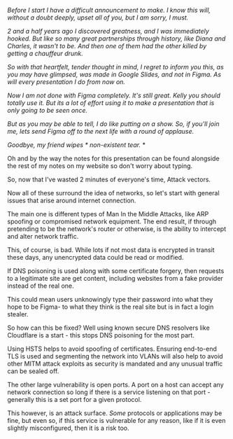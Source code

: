*Before I start I have a difficult announcement to make. I know this will, without a doubt deeply, upset all of you, but I am sorry, I must.*

*2 and a half years ago I discovered greatness, and I was immediately hooked. But like so many great partnerships through history, like Diana and Charles, it wasn't to be. And then one of them had the other killed by getting a chauffeur drunk.*

*So with that heartfelt, tender thought in mind, I regret to inform you this, as you may have glimpsed, was made in Google Slides, and not in Figma. As will every presentation I do from now on.*

*Now I am not done with Figma completely. It's still great. Kelly you should totally use it. But its a lot of effort using it to make a presentation that is only going to be seen once.*

*But as you may be able to tell, I do like putting on a show. So, if you'll join me, lets send Figma off to the next life with a round of applause.*

*Goodbye, my friend wipes * non-existent tear.* *

Oh and by the way the notes for this presentation can be found alongside the rest of my notes on my website so don't worry about typing. 

So, now that I've wasted 2 minutes of everyone's time, Attack vectors. 

Now all of these surround the idea of networks, so let's start with general issues that arise around internet connection.

The main one is different types of Man In the Middle Attacks, like ARP spoofing or compromised network equipment. The end result, if through pretending to be the network's router or otherwise, is the ability to intercept and alter network traffic.

This, of course, is bad. While lots if not most data is encrypted in transit these days, any unencrypted data could be read or modified. 

If DNS poisoning is used along with some certificate forgery, then requests to a legitimate site are get content, including websites from a fake provider instead of the real one. 

This could mean users unknowingly type their password into what they hope to be Figma- to what they think is the real site but is in fact a login stealer.

So how can this be fixed? Well using known secure DNS resolvers like Cloudflare is a start - this stops DNS poisoning for the most part. 

Using HSTS helps to avoid spoofing of certificates. Ensuring end-to-end TLS is used and segmenting the network into VLANs will also help to avoid other MITM attack exploits as security is mandated and any unusual traffic can be sealed off.

The other large vulnerability is open ports. A port on a host can accept any network connection so long if there is a service listening on that port - generally this is a set port for a given protocol.

This however, is an attack surface. *Some* protocols or applications may be fine, but even so, if this service is vulnerable for any reason, like if it is even slightly misconfigured, then it is a risk too.








